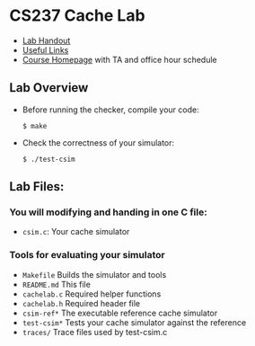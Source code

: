 # CS237 Cache Lab

 * [Lab Handout](http://cs.williams.edu/~cs237/labs/lab05/index.html)
 * [Useful Links](http://cs.williams.edu/~cs237/links.html)
 * [Course Homepage](http://cs.williams.edu/~cs237/index.html) with TA and office hour schedule

## Lab Overview

 * Before running the checker, compile your code:
    ```
    $ make
    ```

 * Check the correctness of your simulator:
    ```
    $ ./test-csim
    ```

## Lab Files:

### You will modifying and handing in one C file:
 * `csim.c`: Your cache simulator


### Tools for evaluating your simulator
 * `Makefile`     Builds the simulator and tools
 * `README.md`    This file
 * `cachelab.c`   Required helper functions
 * `cachelab.h`   Required header file
 * `csim-ref*`    The executable reference cache simulator
 * `test-csim*`   Tests your cache simulator against the reference
 * `traces/`      Trace files used by test-csim.c
